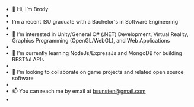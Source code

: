 - 👋 Hi, I’m Brody
- 
- I'm a recent ISU graduate with a Bachelor's in Software Engineering
- 
- 👀 I’m interested in Unity/General C# (.NET) Development, Virtual Reality, Graphics Programming (OpenGL/WebGL), and Web Applications
- 
- 🌱 I’m currently learning NodeJs/ExpressJs and MongoDB for building RESTful APIs
- 
- 💞️ I’m looking to collaborate on game projects and related open source software
- 
- 📫 You can reach me by email at bsunsten@gmail.com
- 
<!---
bsunsten/bsunsten is a ✨ special ✨ repository because its `README.md` (this file) appears on your GitHub profile.
You can click the Preview link to take a look at your changes.
--->
